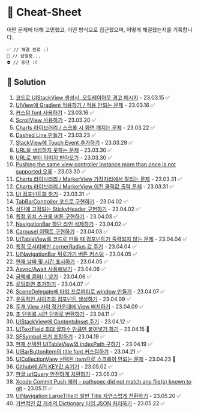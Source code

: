 # 🔖 Cheat-Sheet   
어떤 문제에 대해 고민했고, 어떤 방식으로 접근했으며, 어떻게 해결했는지를 기록합니다.
~~~
✅ // 해결 완료 :)
🚧 // 삽질중...
⛔️ // 중단 :(
~~~
 
## 💎 Solution
1. [코드로 UIStackView 생성시, 오토레이아웃 경고 메시지](Solution/1.md)  - 23.03.15 ✅
2. [UIView에 Gradient 적용하기 / 적용 안되는 문제](Solution/2.md) - 23.03.16 ✅
3. [커스텀 font 사용하기](Solution/3.md) - 23.03.16 ✅
4. [ScrollView 사용하기](Solution/4.md) - 23.03.20 ✅
5. [Charts 라이브러리 / 스크롤 시 화면 깨지는 문제](Solution/5.md) - 23.03.22 ✅
6. [Dashed Line 만들기](Solution/6.md) - 23.03.23 ✅
7. [StackView에 Touch Event 추가하기](Solution/7.md) - 23.03.29 ✅
8. [URL을 생성하지 못하는 문제](Solution/8.md) - 23.03.30 ✅
9. [URL로 부터 이미지 받아오기](Solution/9.md) - 23.03.30 ✅
10. [Pushing the same view controller instance more than once is not supported 오류](Solution/10.md) - 23.03.30 ✅
11. [Charts 라이브러리 / MarkerView 가장자리에서 잘리는 문제](Solution/11.md) - 23.03.31 ✅ 
12. [Charts 라이브러리 / MarkerView 이전 클릭값 출력 문제](Solution/12.md) - 23.03.31 ✅
13. [UI 컴포넌트화 하기](Solution/13.md) - 23.03.31 ✅
14. [TabBarController 코드로 구현하기](Solution/14.md) - 23.04.02 ✅
15. [상단에 고정되는 StickyHeader 구현하기](Solution/15.md) - 23.04.02 ✅
16. [특정 위치 스크롤 버튼 구현하기](Solution/16.md) - 23.04.03 ✅
17. [NavigationBar 하단 라인 삭제하기](Solution/17.md) - 23.04.02 ✅
18. [Carousel 이펙트 구현하기](Solution/18.md) - 23.04.03 ✅
19. [UITableView를 코드로 만들 때 컴포넌트가 출력되지 않는 문제](Solution/19.md) - 23.04.04 ✅
20. [특정 모서리에만 cornerRadius 값 주기](Solution/20.md) - 23.04.04 ✅
21. [UINavigationBar 뒤로가기 버튼 커스텀](Solution/21.md) - 23.04.05 ✅
22. [현재 날짜 및 시간 표시하기](Solution/22.md) - 23.04.05 ✅
23. [Async/Await 사용해보기](Solution/23.md) - 23.04.06 ✅
24. [금액에 콤마(,) 넣기](Solution/24.md) - 23.04.06 ✅
25. [로딩화면 추가하기](Solution/25.md) - 23.04.07 ✅
26. [SceneDelegate에 타입 프로퍼티로 window 만들기](Solution/26.md) - 23.04.07 ✅
27. [유동적인 사이즈의 컴포넌트 생성하기](Solution/27.md) - 23.04.09 ✅
28. [두개 View 사이 정가운데에 View 배치하기](Solution/28.md) - 23.04.09 ✅
29. [초 단위를 시간 단위로 변환하기](Solution/29.md) - 23.04.11 ✅ 
30. [UIStackView에 ContentsInset 주기](Solution/30.md) - 23.04.12 ✅
31. [UITextField 최대 글자수 만큼만 붙여넣기 하기](Solution/31.md) - 23.04.15 🚧
32. [SFSymbol 크기 조정하기](Solution/32.md) - 23.04.19 ✅
33. [현재 선택된 UITableView의 indexPath 구하기](Solution/33.md) - 23.04.19 ✅
34. [UIBarButtonItem의 title font 커스텀하기](Solution/34.md) - 23.04.21 ✅
35. [UICollectionView 선택된 item으로 스크롤이 안되는 문제](Solution/35.md) - 23.04.23 🚧
36. [Github에 API KEY값 숨기기](Solution/36.md) - 23.05.02 ✅
37. [한글 urlQuery 안전하게 치환하기](Solution/37.md) - 23.05.03 ✅
38. [Xcode Commit Push 에러 - pathspec did not match any file(s) known to git](Solution/38.md) - 23.05.11 ✅
39. [UINavigation LargeTitle과 일반 Title 자연스럽게 전환하기](Solution/39.md) - 23.05.20 ✅
40. [가변적인 값 개수의 Dictionary 타입 JSON 처리하기](Solution/40.md) - 23.05.22 ✅